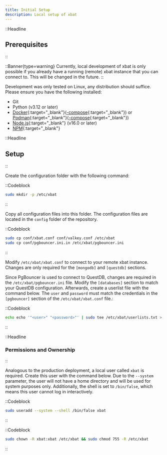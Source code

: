 ```yaml
---
title: Initial Setup
description: Local setup of xbat
---
```


::Headline

## Prerequisites

::

::Banner{type=warning}
Currently, local development of xbat is only possible if you already have a running (remote) xbat instance that you can connect to. This will be changed in the future.
::

Development was only tested on Linux, any distribution should suffice. Please ensure you have the following installed:

-   Git
-   Python (v3.12 or later)
-   [Docker](https://docs.docker.com/engine/install/){:target="_blank"}([-compose](https://docs.docker.com/compose/install/){:target="_blank"}) or [Podman](https://podman.io/docs/installation#installing-on-linux){:target="_blank"}([-compose](https://github.com/containers/podman-compose?tab=readme-ov-file#installation){:target="_blank"})
-   [Node.js](https://nodejs.org/en/download){:target="_blank"} (v16.0 or later)
-   [NPM](https://docs.npmjs.com/downloading-and-installing-node-js-and-npm){:target="_blank"}

::Headline

## Setup

::

Create the configuration folder with the following command:

::Codeblock

```bash
sudo mkdir -p /etc/xbat
```

::

Copy all configuration files into this folder. The configuration files are located in the `config` folder of the repository.

::Codeblock

```bash
sudo cp conf/xbat.conf conf/valkey.conf /etc/xbat
sudo cp conf/pgbouncer.ini.in /etc/xbat/pgbouncer.ini
```

::

Modify `/etc/xbat/xbat.conf` to connect to your remote xbat instance. Changes are only required for the `[mongodb]` and `[questdb]` sections.

Since PgBouncer is used to connect to QuestDB, changes are required in the `/etc/xbat/pgbouncer.ini` file. Modify the `[databases]` section to match your QuestDB configuration. Afterwards, create a userlist file with the command below. The `user` and `password` must match the credentials in the `[pgbouncer]` section of the `/etc/xbat/xbat.conf` file.:

::Codeblock

```bash
echo echo '"<user>" "<password>"' | sudo tee /etc/xbat/userlists.txt > /dev/null
```

::

::Headline

### Permissions and Ownership

::

Analogous to the production deployment, a local user called `xbat` is required. Create this user with the command below. Due to the `--system` parameter, the user will not have a home directory and will be used for system purposes only. Additionally, the shell is set to `/bin/false`, which means this user cannot log in interactively.

::Codeblock

```bash
sudo useradd --system --shell /bin/false xbat
```

::

::Codeblock

```bash
sudo chown -R xbat:xbat /etc/xbat && sudo chmod 755 -R /etc/xbat
```

::
